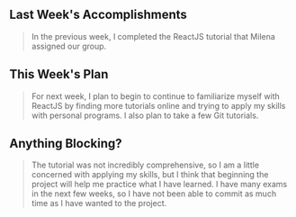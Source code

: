 ## Last Week's Accomplishments

> In the previous week, I completed the ReactJS tutorial that Milena assigned our group.



## This Week's Plan

> For next week, I plan to begin to continue to familiarize myself with ReactJS by finding more tutorials online and trying to apply my skills with personal programs.
> I also plan to take a few Git tutorials. 

## Anything Blocking?

> The tutorial was not incredibly comprehensive, so I am a little concerned with applying my skills, but I think that beginning the project will help me practice what I have learned.
> I have many exams in the next few weeks, so I have not been able to commit as much time as I have wanted to the project. 
